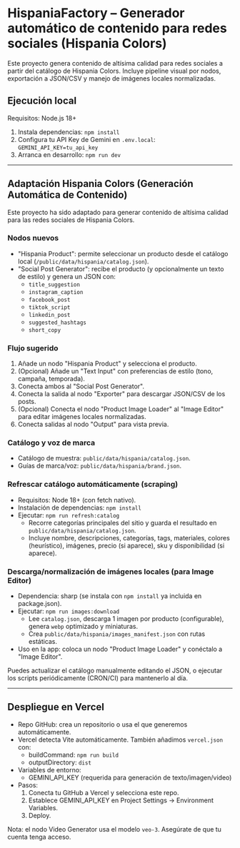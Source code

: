 # HispaniaFactory – Generador automático de contenido para redes sociales (Hispania Colors)

Este proyecto genera contenido de altísima calidad para redes sociales a partir del catálogo de Hispania Colors. Incluye pipeline visual por nodos, exportación a JSON/CSV y manejo de imágenes locales normalizadas.

## Ejecución local

Requisitos: Node.js 18+

1. Instala dependencias:
   `npm install`
2. Configura tu API Key de Gemini en `.env.local`:
   `GEMINI_API_KEY=tu_api_key`
3. Arranca en desarrollo:
   `npm run dev`

---

## Adaptación Hispania Colors (Generación Automática de Contenido)

Este proyecto ha sido adaptado para generar contenido de altísima calidad para las redes sociales de Hispania Colors.

### Nodos nuevos
- "Hispania Product": permite seleccionar un producto desde el catálogo local (`/public/data/hispania/catalog.json`).
- "Social Post Generator": recibe el producto (y opcionalmente un texto de estilo) y genera un JSON con:
  - `title_suggestion`
  - `instagram_caption`
  - `facebook_post`
  - `tiktok_script`
  - `linkedin_post`
  - `suggested_hashtags`
  - `short_copy`

### Flujo sugerido
1. Añade un nodo "Hispania Product" y selecciona el producto.
2. (Opcional) Añade un "Text Input" con preferencias de estilo (tono, campaña, temporada).
3. Conecta ambos al "Social Post Generator".
4. Conecta la salida al nodo "Exporter" para descargar JSON/CSV de los posts.
5. (Opcional) Conecta el nodo "Product Image Loader" al "Image Editor" para editar imágenes locales normalizadas.
6. Conecta salidas al nodo "Output" para vista previa.

### Catálogo y voz de marca
- Catálogo de muestra: `public/data/hispania/catalog.json`.
- Guías de marca/voz: `public/data/hispania/brand.json`.

### Refrescar catálogo automáticamente (scraping)
- Requisitos: Node 18+ (con fetch nativo).
- Instalación de dependencias: `npm install`
- Ejecutar: `npm run refresh:catalog`
  - Recorre categorías principales del sitio y guarda el resultado en `public/data/hispania/catalog.json`.
  - Incluye nombre, descripciones, categorías, tags, materiales, colores (heurístico), imágenes, precio (si aparece), sku y disponibilidad (si aparece).

### Descarga/normalización de imágenes locales (para Image Editor)
- Dependencia: sharp (se instala con `npm install` ya incluida en package.json).
- Ejecutar: `npm run images:download`
  - Lee `catalog.json`, descarga 1 imagen por producto (configurable), genera `webp` optimizado y miniaturas.
  - Crea `public/data/hispania/images_manifest.json` con rutas estáticas.
- Uso en la app: coloca un nodo "Product Image Loader" y conéctalo a "Image Editor".

Puedes actualizar el catálogo manualmente editando el JSON, o ejecutar los scripts periódicamente (CRON/CI) para mantenerlo al día.

---

## Despliegue en Vercel
- Repo GitHub: crea un repositorio o usa el que generemos automáticamente.
- Vercel detecta Vite automáticamente. También añadimos `vercel.json` con:
  - buildCommand: `npm run build`
  - outputDirectory: `dist`
- Variables de entorno:
  - GEMINI_API_KEY (requerida para generación de texto/imagen/video)
- Pasos:
  1. Conecta tu GitHub a Vercel y selecciona este repo.
  2. Establece GEMINI_API_KEY en Project Settings → Environment Variables.
  3. Deploy.

Nota: el nodo Video Generator usa el modelo `veo-3`. Asegúrate de que tu cuenta tenga acceso.
